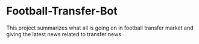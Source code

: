 # Football-Transfer-Bot
This project summarizes what all is going on in football transfer market and giving the latest news related to transfer news
